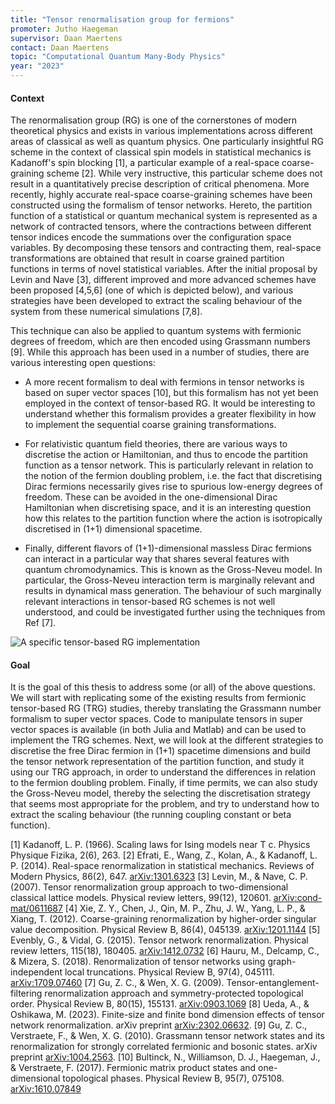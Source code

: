 ```yaml
---
title: "Tensor renormalisation group for fermions"
promoter: Jutho Haegeman
supervisor: Daan Maertens
contact: Daan Maertens
topic: "Computational Quantum Many-Body Physics"
year: "2023"
---
```


#### Context

The renormalisation group (RG) is one of the cornerstones of modern theoretical physics and exists in various implementations across different areas of classical as well as quantum physics. One particularly insightful RG scheme in the context of classical spin models in statistical mechanics is Kadanoff's spin blocking \[1\], a particular example of a real-space coarse-graining scheme \[2\].  While very instructive, this particular scheme does not result in a quantitatively precise description of critical phenomena. More recently, highly accurate real-space coarse-graining schemes have been constructed using the formalism of tensor networks. Hereto, the partition function of a statistical or quantum mechanical system is represented as a network of contracted tensors, where the contractions between different tensor indices encode the summations over the configuration space variables. By decomposing these tensors and contracting them, real-space transformations are obtained that result in coarse grained partition functions in terms of novel statistical variables. After the initial proposal by Levin and Nave \[3\], different improved and more advanced schemes have been proposed \[4,5,6\] (one of which is depicted below), and various strategies have been developed to extract the scaling behaviour of the system from these numerical simulations \[7,8\].

This technique can also be applied to quantum systems with fermionic degrees of freedom, which are then encoded using Grassmann numbers \[9\]. While this approach has been used in a number of studies, there are various interesting open questions:

* A more recent formalism to deal with fermions in tensor networks is based on super vector spaces \[10\], but this formalism has not yet been employed in the context of tensor-based RG. It would be interesting to understand whether this formalism provides a greater flexibility in how to implement the sequential coarse graining transformations.

* For relativistic quantum field theories, there are various ways to discretise the action or Hamiltonian, and thus to encode the partition function as a tensor network. This is particularly relevant in relation to the notion of the fermion doubling problem, i.e. the fact that discretising Dirac fermions necessarily gives rise to spurious low-energy degrees of freedom. These can be avoided in the one-dimensional Dirac Hamiltonian when discretising space, and it is an interesting question how this relates to the partition function where the action is isotropically discretised in (1+1) dimensional spacetime.

* Finally, different flavors of (1+1)-dimensional massless Dirac fermions can interact in a particular way that shares several features with quantum chromodynamics. This is known as the Gross-Neveu model. In particular, the Gross-Neveu interaction term is marginally relevant and results in dynamical mass generation. The behaviour of such marginally relevant interactions in tensor-based RG schemes is not well understood, and could be investigated further using the techniques from Ref \[7\].




![A specific tensor-based RG implementation](/images/thesistopics/2023-Haegeman1.png)

#### Goal

It is the goal of this thesis to address some (or all) of the above questions. We will start with replicating some of the existing results from fermionic tensor-based RG (TRG) studies, thereby translating the Grassmann number formalism to super vector spaces. Code to manipulate tensors in super vector spaces is available (in both Julia and Matlab) and can be used to implement the TRG schemes. Next, we will look at the different strategies to discretise the free Dirac fermion in (1+1) spacetime dimensions and build the tensor network representation of the partition function, and study it using our TRG approach, in order to understand the differences in relation to the fermion doubling problem. Finally, if time permits, we can also study the Gross-Neveu model, thereby the selecting the discretisation strategy that seems most appropriate for the problem, and try to understand how to extract the scaling behaviour (the running coupling constant or beta function).


\[1\] Kadanoff, L. P. (1966). Scaling laws for Ising models near T c. Physics Physique Fizika, 2(6), 263.
\[2\] Efrati, E., Wang, Z., Kolan, A., & Kadanoff, L. P. (2014). Real-space renormalization in statistical mechanics. Reviews of Modern Physics, 86(2), 647. [arXiv:1301.6323](http://arxiv.org/abs/arXiv:1301.6323)
\[3\] Levin, M., & Nave, C. P. (2007). Tensor renormalization group approach to two-dimensional classical lattice models. Physical review letters, 99(12), 120601. [arXiv:cond-mat/0611687](http://arxiv.org/abs/cond-mat/0611687)
\[4\] Xie, Z. Y., Chen, J., Qin, M. P., Zhu, J. W., Yang, L. P., & Xiang, T. (2012). Coarse-graining renormalization by higher-order singular value decomposition. Physical Review B, 86(4), 045139. [arXiv:1201.1144](http://arxiv.org/abs/arXiv:1201.1144)
\[5\] Evenbly, G., & Vidal, G. (2015). Tensor network renormalization. Physical review letters, 115(18), 180405. [arXiv:1412.0732](http://arxiv.org/abs/arXiv:1412.0732)
\[6\] Hauru, M., Delcamp, C., & Mizera, S. (2018). Renormalization of tensor networks using graph-independent local truncations. Physical Review B, 97(4), 045111. [arXiv:1709.07460](http://arxiv.org/abs/arXiv:1709.07460)
\[7\] Gu, Z. C., & Wen, X. G. (2009). Tensor-entanglement-filtering renormalization approach and symmetry-protected topological order. Physical Review B, 80(15), 155131. [arXiv:0903.1069](http://arxiv.org/abs/arXiv:0903.1069)
\[8\] Ueda, A., & Oshikawa, M. (2023). Finite-size and finite bond dimension effects of tensor network renormalization. arXiv preprint [arXiv:2302.06632](http://arxiv.org/abs/arXiv:2302.06632).
\[9\] Gu, Z. C., Verstraete, F., & Wen, X. G. (2010). Grassmann tensor network states and its renormalization for strongly correlated fermionic and bosonic states. arXiv preprint [arXiv:1004.2563](http://arxiv.org/abs/arXiv:1004.2563).
\[10\] Bultinck, N., Williamson, D. J., Haegeman, J., & Verstraete, F. (2017). Fermionic matrix product states and one-dimensional topological phases. Physical Review B, 95(7), 075108. [arXiv:1610.07849](http://arxiv.org/abs/arXiv:1610.07849)
